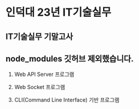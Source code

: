 # 인덕대 23년 IT기술실무
IT기술실무 기말고사
---
node_modules 깃허브 제외했습니다.
---
1. Web API Server 프로그램

2. Web Socket 프로그램

3. CLI(Command Line Interface) 기반 프로그램
